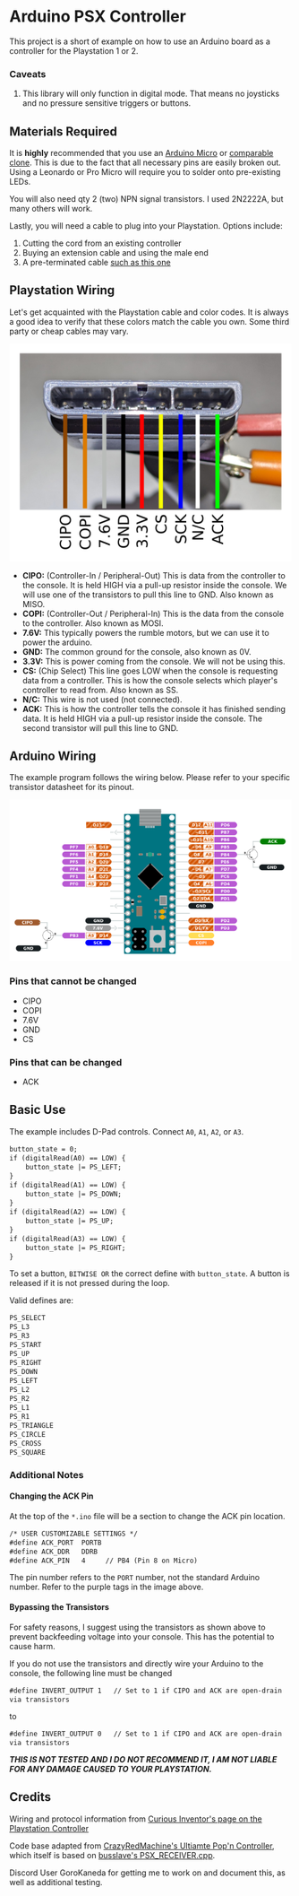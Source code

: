 # Arduino PSX Controller
This project is a short of example on how to use an Arduino board as a controller for the Playstation 1 or 2.

### Caveats

1. This library will only function in digital mode. That means no joysticks and no pressure sensitive triggers or buttons.

## Materials Required

It is **highly** recommended that you use an [Arduino Micro](https://store.arduino.cc/products/arduino-micro) or [comparable clone](https://www.aliexpress.com/item/1893729784.html). This is due to the fact that all necessary pins are easily broken out. Using a Leonardo or Pro Micro will require you to solder onto pre-existing LEDs.

You will also need qty 2 (two) NPN signal transistors. I used 2N2222A, but many others will work.

Lastly,  you will need a cable to plug into your Playstation. Options include:
1. Cutting the cord from an existing controller
2. Buying an extension cable and using the male end
3. A pre-terminated cable [such as this one](https://www.aliexpress.com/item/32826516802.html)

## Playstation Wiring

Let's get acquainted with the Playstation cable and color codes. It is always a good idea to verify that these colors match the cable you own. Some third party or cheap cables may vary.

![Playstation Cable](/images/psx-cable-colors.png)

* **CIPO:** (Controller-In / Peripheral-Out) This is data from the controller to the console. It is held HIGH via a pull-up resistor inside the console. We will use one of the transistors to pull this line to GND. Also known as MISO.
* **COPI:** (Controller-Out / Peripheral-In) This is the data from the console to the controller. Also known as MOSI.
* **7.6V:** This typically powers the rumble motors, but we can use it to power the arduino.
* **GND:** The common ground for the console, also known as 0V.
* **3.3V:** This is power coming from the console. We will not be using this.
* **CS:** (Chip Select) This line goes LOW when the console is requesting data from a controller. This is how the console selects which player's controller to read from. Also known as SS.
* **N/C:** This wire is not used (not connected).
* **ACK:** This is how the controller tells the console it has finished sending data. It is held HIGH via a pull-up resistor inside the console. The second transistor will pull this line to GND.

## Arduino Wiring

The example program follows the wiring below. Please refer to your specific transistor datasheet for its pinout.

![Arduino Micro Wiring](/images/micro-psx-wiring.png)

### Pins that cannot be changed

* CIPO
* COPI
* 7.6V
* GND
* CS

### Pins that can be changed

* ACK

## Basic Use

The example includes D-Pad controls. Connect `A0`, `A1`, `A2`, or `A3`.

```
button_state = 0;
if (digitalRead(A0) == LOW) {
    button_state |= PS_LEFT;
}
if (digitalRead(A1) == LOW) {
    button_state |= PS_DOWN;
}
if (digitalRead(A2) == LOW) {
    button_state |= PS_UP;
}
if (digitalRead(A3) == LOW) {
    button_state |= PS_RIGHT;
}
```

To set a button, `BITWISE OR` the correct define with `button_state`. A button is released if it is not pressed during the loop.

Valid defines are:

```
PS_SELECT  
PS_L3      
PS_R3      
PS_START   
PS_UP      
PS_RIGHT   
PS_DOWN    
PS_LEFT    
PS_L2      
PS_R2      
PS_L1       
PS_R1       
PS_TRIANGLE 
PS_CIRCLE   
PS_CROSS    
PS_SQUARE   
```

### Additional Notes

#### Changing the ACK Pin

At the top of the `*.ino` file will be a section to change the ACK pin location.

```
/* USER CUSTOMIZABLE SETTINGS */
#define ACK_PORT  PORTB
#define ACK_DDR   DDRB
#define ACK_PIN   4     // PB4 (Pin 8 on Micro)
```

The pin number refers to the `PORT` number, not the standard Arduino number. Refer to the purple tags in the image above.

#### Bypassing the Transistors

For safety reasons, I suggest using the transistors as shown above to prevent backfeeding voltage into your console. This has the potential to cause harm. 

If you do not use the transistors and directly wire your Arduino to the console, the following line must be changed

```
#define INVERT_OUTPUT 1   // Set to 1 if CIPO and ACK are open-drain via transistors
```

to

```
#define INVERT_OUTPUT 0   // Set to 1 if CIPO and ACK are open-drain via transistors
```

***THIS IS NOT TESTED AND I DO NOT RECOMMEND IT, I AM NOT LIABLE FOR ANY DAMAGE CAUSED TO YOUR PLAYSTATION.***

## Credits

Wiring and protocol information from [Curious Inventor's page on the Playstation Controller](https://store.curiousinventor.com/guides/PS2)

Code base adapted from [CrazyRedMachine's Ultiamte Pop'n Controller](https://github.com/CrazyRedMachine/UltimatePopnController/tree/PSX), which itself is based on [busslave's PSX_RECEIVER.cpp](https://nfggames.com/forum2/index.php?topic=5001.0).

Discord User GoroKaneda for getting me to work on and document this, as well as additional testing.